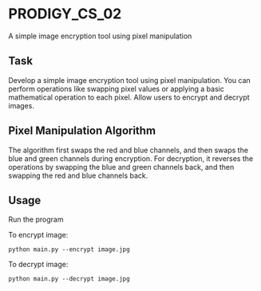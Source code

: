 # PRODIGY_CS_02
A simple image encryption tool using pixel manipulation
## Task
Develop a simple image encryption tool using pixel manipulation. You can perform operations like swapping pixel values or applying a basic mathematical operation to each pixel. Allow users to encrypt and decrypt images.
## Pixel Manipulation Algorithm
The algorithm first swaps the red and blue channels, and then swaps the blue and green channels during encryption. For decryption, it reverses the operations by swapping the blue and green channels back, and then swapping the red and blue channels back.

## Usage
Run the program

To encrypt image:

`python main.py --encrypt image.jpg`

To decrypt image:

`python main.py --decrypt image.jpg`
